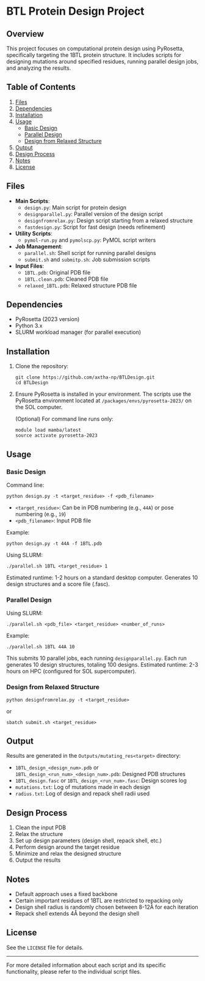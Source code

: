 # BTL Protein Design Project

## Overview
This project focuses on computational protein design using PyRosetta, specifically targeting the 1BTL protein structure. It includes scripts for designing mutations around specified residues, running parallel design jobs, and analyzing the results.

## Table of Contents
1. [Files](#files)
2. [Dependencies](#dependencies)
3. [Installation](#installation)
4. [Usage](#usage)
   - [Basic Design](#basic-design)
   - [Parallel Design](#parallel-design)
   - [Design from Relaxed Structure](#design-from-relaxed-structure)
5. [Output](#output)
6. [Design Process](#design-process)
7. [Notes](#notes)
8. [License](#license)

## Files
- **Main Scripts**:
  - `design.py`: Main script for protein design
  - `designparallel.py`: Parallel version of the design script
  - `designfromrelax.py`: Design script starting from a relaxed structure
  - `fastdesign.py`: Script for fast design (needs refinement)
- **Utility Scripts**:
  - `pymol-run.py` and `pymolscp.py`: PyMOL script writers
- **Job Management**:
  - `parallel.sh`: Shell script for running parallel designs
  - `submit.sh` and `submitp.sh`: Job submission scripts
- **Input Files**:
  - `1BTL.pdb`: Original PDB file
  - `1BTL.clean.pdb`: Cleaned PDB file
  - `relaxed_1BTL.pdb`: Relaxed structure PDB file

## Dependencies
- PyRosetta (2023 version)
- Python 3.x
- SLURM workload manager (for parallel execution)

## Installation
1. Clone the repository:
   ```
   git clone https://github.com/axtha-np/BTLDesign.git
   cd BTLDesign
   ```
2. Ensure PyRosetta is installed in your environment. The scripts use the PyRosetta environment located at `/packages/envs/pyrosetta-2023/` on the SOL computer.

   (Optional) For command line runs only:
   ```
   module load mamba/latest
   source activate pyrosetta-2023
   ```

## Usage

### Basic Design
Command line:
```
python design.py -t <target_residue> -f <pdb_filename>
```
- `<target_residue>`: Can be in PDB numbering (e.g., `44A`) or pose numbering (e.g., `19`)
- `<pdb_filename>`: Input PDB file

Example:
```
python design.py -t 44A -f 1BTL.pdb
```

Using SLURM:
```
./parallel.sh 1BTL <target_residue> 1
```
Estimated runtime: 1-2 hours on a standard desktop computer. Generates 10 design structures and a score file (.fasc).

### Parallel Design
Using SLURM:
```
./parallel.sh <pdb_file> <target_residue> <number_of_runs>
```
Example:
```
./parallel.sh 1BTL 44A 10
```
This submits 10 parallel jobs, each running `designparallel.py`. Each run generates 10 design structures, totaling 100 designs.
Estimated runtime: 2-3 hours on HPC (configured for SOL supercomputer).

### Design from Relaxed Structure
```
python designfromrelax.py -t <target_residue>
```
or
```
sbatch submit.sh <target_residue>
```

## Output
Results are generated in the `Outputs/mutating_res<target>` directory:
- `1BTL_design_<design_num>.pdb` or `1BTL_design_<run_num>_<design_num>.pdb`: Designed PDB structures
- `1BTL_design.fasc` or `1BTL_design_<run_num>.fasc`: Design scores log
- `mutations.txt`: Log of mutations made in each design
- `radius.txt`: Log of design and repack shell radii used

## Design Process
1. Clean the input PDB
2. Relax the structure
3. Set up design parameters (design shell, repack shell, etc.)
4. Perform design around the target residue
5. Minimize and relax the designed structure
6. Output the results

## Notes
- Default approach uses a fixed backbone
- Certain important residues of 1BTL are restricted to repacking only
- Design shell radius is randomly chosen between 8-12Å for each iteration
- Repack shell extends 4Å beyond the design shell

## License
See the `LICENSE` file for details.

---

For more detailed information about each script and its specific functionality, please refer to the individual script files.
